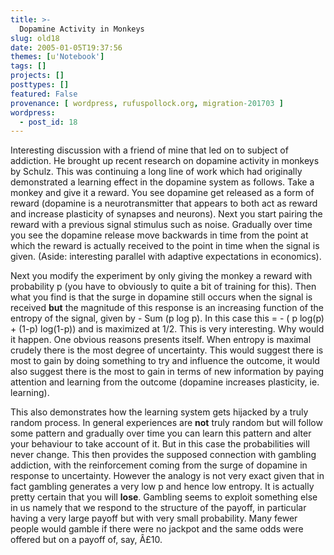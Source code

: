 ```yaml
---
title: >-
  Dopamine Activity in Monkeys
slug: old18
date: 2005-01-05T19:37:56
themes: [u'Notebook']
tags: []
projects: []
posttypes: []
featured: False
provenance: [ wordpress, rufuspollock.org, migration-201703 ]
wordpress:
  - post_id: 18
---
```


<p>
	Interesting discussion with a friend of mine that led on to subject of addiction. He brought up recent research on dopamine activity in monkeys by Schulz. This was continuing a long line of work which had originally demonstrated a learning effect in the dopamine system as follows. Take a monkey and give it a reward. You see dopamine get released as a form of reward (dopamine is a neurotransmitter that appears to both act as reward and increase plasticity of synapses and neurons). Next you start pairing the reward with a previous signal stimulus such as noise. Gradually over time you see the dopamine release move backwards in time from the point at which the reward is actually received to the point in time when the signal is given. (Aside: interesting parallel with adaptive expectations in economics).</p>
<p>
	Next you modify the experiment by only giving the monkey a reward with probability p (you have to obviously to quite a bit of training for this). Then what you find is that the surge in dopamine still occurs when the signal is received <strong>but</strong> the magnitude of this response is an increasing function of the entropy of the signal, given by - Sum (p log p). In this case this =  - ( p log(p)  + (1-p) log(1-p)) and is maximized at 1/2. This is very interesting. Why would it happen. One obvious reasons presents itself. When entropy is maximal crudely there is the most degree of uncertainty. This would suggest there is most to gain by doing something to try and influence the outcome, it would also suggest there is the most to gain in terms of new information by paying attention and learning from the outcome (dopamine increases plasticity, ie. learning).</p>
<p>
	This also demonstrates how the learning system gets hijacked by a truly random process. In general experiences are <strong>not</strong> truly random but will follow some pattern and gradually over time you can learn this pattern and alter your behaviour to take account of it. But in this case the probabilities will never change. This then provides the supposed connection with gambling addiction, with the reinforcement coming from the surge of dopamine in response to uncertainty. However the analogy is not very exact given that in fact gambling generates a very low p and hence low entropy. It is actually pretty certain that you will <strong>lose</strong>. Gambling seems to exploit something else in us namely that we respond to the structure of the payoff, in particular having a very large payoff but with very small probability. Many fewer people would gamble if there were no jackpot and the same odds were offered but on a payoff of, say, Â£10.</p>

